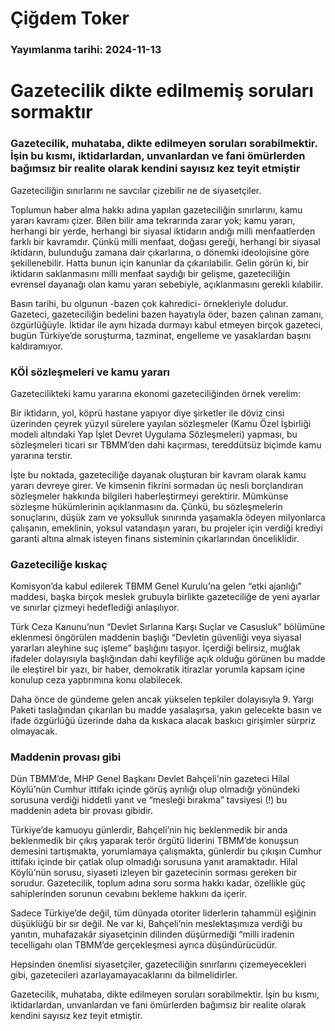 # Çiğdem Toker

### Yayımlanma tarihi: 2024-11-13

# Gazetecilik dikte edilmemiş soruları sormaktır


### Gazetecilik, muhataba, dikte edilmeyen soruları sorabilmektir. İşin bu kısmı, iktidarlardan, unvanlardan ve fani ömürlerden bağımsız bir realite olarak kendini sayısız kez teyit etmiştir

Gazeteciliğin sınırlarını ne savcılar çizebilir ne de siyasetçiler.

Toplumun haber alma hakkı adına yapılan gazeteciliğin sınırlarını, kamu yararı kavramı çizer. Bilen bilir ama tekrarında zarar yok; kamu yararı, herhangi bir yerde, herhangi bir siyasal iktidarın andığı milli menfaatlerden farklı bir kavramdır. Çünkü milli menfaat, doğası gereği, herhangi bir siyasal iktidarın, bulunduğu zamana dair çıkarlarına, o dönemki ideolojisine göre şekillenebilir. Hatta bunun için kanunlar da çıkarılabilir. Gelin görün ki, bir iktidarın saklanmasını milli menfaat saydığı bir gelişme, gazeteciliğin evrensel dayanağı olan kamu yararı sebebiyle, açıklanmasını gerekli kılabilir.

Basın tarihi, bu olgunun -bazen çok kahredici- örnekleriyle doludur. Gazeteci, gazeteciliğin bedelini bazen hayatıyla öder, bazen çalınan zamanı, özgürlüğüyle. İktidar ile aynı hizada durmayı kabul etmeyen birçok gazeteci, bugün Türkiye’de soruşturma, tazminat, engelleme ve yasaklardan başını kaldıramıyor.


### KÖİ sözleşmeleri ve kamu yararı

Gazetecilikteki kamu yararına ekonomi gazeteciliğinden örnek verelim:

Bir iktidarın, yol, köprü hastane yapıyor diye şirketler ile döviz cinsi üzerinden çeyrek yüzyıl sürelere yayılan sözleşmeler (Kamu Özel İşbirliği modeli altındaki Yap İşlet Devret Uygulama Sözleşmeleri) yapması, bu sözleşmeleri ticari sır TBMM’den dahi kaçırması, tereddütsüz biçimde kamu yararına terstir.

İşte bu noktada, gazeteciliğe dayanak oluşturan bir kavram olarak kamu yararı devreye girer. Ve kimsenin fikrini sormadan üç nesli borçlandıran sözleşmeler hakkında bilgileri haberleştirmeyi gerektirir. Mümkünse sözleşme hükümlerinin açıklanmasını da. Çünkü, bu sözleşmelerin sonuçlarını, düşük zam ve yoksulluk sınırında yaşamakla ödeyen milyonlarca çalışanın, emeklinin, yoksul vatandaşın yararı, bu projeler için verdiği krediyi garanti altına almak isteyen finans sisteminin çıkarlarından önceliklidir.


### Gazeteciliğe kıskaç

Komisyon’da kabul edilerek TBMM Genel Kurulu’na gelen “etki ajanlığı” maddesi, başka birçok meslek grubuyla birlikte gazeteciliğe de yeni ayarlar ve sınırlar çizmeyi hedeflediği anlaşılıyor.

Türk Ceza Kanunu’nun “Devlet Sırlarına Karşı Suçlar ve Casusluk” bölümüne eklenmesi öngörülen maddenin başlığı “Devletin güvenliği veya siyasal yararları aleyhine suç işleme” başlığını taşıyor. İçerdiği belirsiz, muğlak ifadeler dolayısıyla başlığından dahi keyfiliğe açık olduğu görünen bu madde ile eleştirel bir yazı, bir haber, demokratik itirazlar yorumla kapsam içine konulup ceza yaptırımına konu olabilecek.

Daha önce de gündeme gelen ancak yükselen tepkiler dolayısıyla 9. Yargı Paketi taslağından çıkarılan bu madde yasalaşırsa, yakın gelecekte basın ve ifade özgürlüğü üzerinde daha da kıskaca alacak baskıcı girişimler sürpriz olmayacak.


### Maddenin provası gibi

Dün TBMM’de, MHP Genel Başkanı Devlet Bahçeli'nin gazeteci Hilal Köylü’nün Cumhur ittifakı içinde görüş ayrılığı olup olmadığı yönündeki sorusuna verdiği hiddetli yanıt ve “mesleği bırakma” tavsiyesi (!) bu maddenin adeta bir provası gibidir.

Türkiye’de kamuoyu günlerdir, Bahçeli’nin hiç beklenmedik bir anda beklenmedik bir çıkış yaparak terör örgütü liderini TBMM’de konuşsun demesini tartışmakta, yorumlamaya çalışmakta, günlerdir bu çıkışın Cumhur ittifakı içinde bir çatlak olup olmadığı sorusuna yanıt aramaktadır. Hilal Köylü’nün sorusu, siyaseti izleyen bir gazetecinin sorması gereken bir sorudur. Gazetecilik, toplum adına soru sorma hakkı kadar, özellikle güç sahiplerinden sorunun cevabını bekleme hakkını da içerir.

Sadece Türkiye’de değil, tüm dünyada otoriter liderlerin tahammül eşiğinin düşüklüğü bir sır değil. Ne var ki, Bahçeli’nin meslektaşımıza verdiği bu yanıtın, muhafazakâr siyasetçinin dilinden düşürmediği “milli iradenin tecelligahı olan TBMM’de gerçekleşmesi ayrıca düşündürücüdür.

Hepsinden önemlisi siyasetçiler, gazeteciliğin sınırlarını çizemeyecekleri gibi, gazetecileri azarlayamayacaklarını da bilmelidirler.

Gazetecilik, muhataba, dikte edilmeyen soruları sorabilmektir. İşin bu kısmı, iktidarlardan, unvanlardan ve fani ömürlerden bağımsız bir realite olarak kendini sayısız kez teyit etmiştir.

